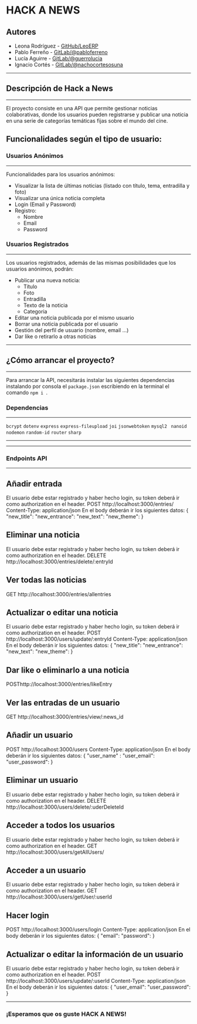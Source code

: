 # HACK A NEWS

## Autores
* Leona Rodríguez - [GitHub/LeoERP](https://github.com/LeoERP)
* Pablo Ferreño - [GitLab/@pabloferreno](https://gitlab.com/pabloferreno)
* Lucía Aguirre - [GitLab/@guerrolucia](https://gitlab.com/guerrolucia)
* Ignacio Cortés - [GitLab/@nachocortesosuna](https://gitlab.com/nachocortesosuna)

 
****


## Descripción de Hack a News
****
El proyecto consiste en una API que permite gestionar noticias colaborativas, donde los usuarios pueden registrarse y publicar una noticia en una serie de categorías temáticas fijas sobre el mundo del cine.

## Funcionalidades según el tipo de usuario:

### Usuarios Anónimos
****
Funcionalidades para los usuarios anónimos:
* Visualizar la lista de últimas noticias (listado con título, tema, entradilla y foto)
* Visualizar una única noticia completa
* Login (Email y Password)
* Registro:
  * Nombre
  * Email
  * Password

### Usuarios Registrados
****
Los usuarios registrados, además de las mismas posibilidades que los usuarios anónimos, podrán:
* Publicar una nueva noticia:
  * Título
  * Foto
  * Entradilla
  * Texto de la noticia
  * Categoria
* Editar una noticia publicada por el mismo usuario
* Borrar una noticia publicada por el usuario
* Gestión del perfil de usuario (nombre, email ...)
* Dar like o retirarlo a otras noticias
****

## ¿Cómo arrancar el proyecto?
****
Para arrancar la API, necesitarás instalar las siguientes dependencias instalando por consola el `package.json` escribiendo en la terminal el comando `npm i `.
### Dependencias
***
`bcrypt`
`dotenv`
`express`
`express-fileupload`
`joi`
`jsonwebtoken`
`mysql2 `
`nanoid`
`nodemon`
`random-id`
`router`
`sharp`
***

****
### Endpoints API
****
## Añadir entrada
El usuario debe estar registrado y haber hecho login, su token deberá ir como authorization en el header.
POST http://localhost:3000/entries/
Content-Type: application/json
En el body deberán ir los siguientes datos:
{
    "new_title":
    "new_entrance":
    "new_text": 
    "new_theme":
}

## Eliminar una noticia
El usuario debe estar registrado y haber hecho login, su token deberá ir como authorization en el header.
DELETE http://localhost:3000/entries/delete/:entryId

## Ver todas las noticias
GET http://localhost:3000/entries/allentries

## Actualizar o editar una noticia
El usuario debe estar registrado y haber hecho login, su token deberá ir como authorization en el header.
POST http://localhost:3000/users/update/:entryId
Content-Type: application/json
En el body deberán ir los siguientes datos:
{
    "new_title":
    "new_entrance": 
    "new_text": 
    "new_theme": 
}

## Dar like o eliminarlo a una noticia
POSThttp://localhost:3000/entries/likeEntry
## Ver las entradas de un usuario
GET http://localhost:3000/entries/view/:news_id

## Añadir un usuario
POST http://localhost:3000/users
Content-Type: application/json
En el body deberán ir los siguientes datos:
{
    "user_name" :
    "user_email": 
    "user_password": 
}

## Eliminar un usuario
El usuario debe estar registrado y haber hecho login, su token deberá ir como authorization en el header.
DELETE http://localhost:3000/users/delete/:uderDeleteId


## Acceder a todos los usuarios
El usuario debe estar registrado y haber hecho login, su token deberá ir como authorization en el header.
GET http://localhost:3000/users/getAllUsers/

## Acceder a un usuario
El usuario debe estar registrado y haber hecho login, su token deberá ir como authorization en el header.
GET http://localhost:3000/users/getUser/:userId


## Hacer login
POST http://localhost:3000/users/login
Content-Type: application/json
En el body deberán ir los siguientes datos:
{
    "email": 
    "password":
}

## Actualizar o editar la información de un usuario
El usuario debe estar registrado y haber hecho login, su token deberá ir como authorization en el header.
POST http://localhost:3000/users/update/:userId
Content-Type: application/json
En el body deberán ir los siguientes datos:
{
    "user_email": 
    "user_password": 
}  

****
### ¡Esperamos que os guste HACK A NEWS!

